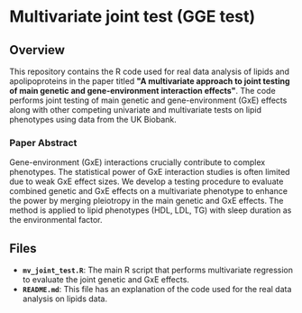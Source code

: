 # Multivariate joint test (GGE test)

## Overview
This repository contains the R code used for real data analysis of lipids and apolipoproteins in the paper titled **"A multivariate approach to joint testing of main genetic and gene-environment interaction effects"**. The code performs joint testing of main genetic and gene-environment (GxE) effects along with other competing univariate and multivariate tests on lipid phenotypes using data from the UK Biobank.

### Paper Abstract
Gene-environment (GxE) interactions crucially contribute to complex phenotypes. The statistical power of GxE interaction studies is often limited due to weak GxE effect sizes.  We develop a testing procedure to evaluate combined genetic and GxE effects on a multivariate phenotype to enhance the power by merging pleiotropy in the main genetic and GxE effects. The method is applied to lipid phenotypes (HDL, LDL, TG) with sleep duration as the environmental factor.

## Files
- **`mv_joint_test.R`**: The main R script that performs multivariate regression to evaluate the joint genetic and GxE effects.
- **`README.md`**: This file has an explanation of the code used for the real data analysis on lipids data.
